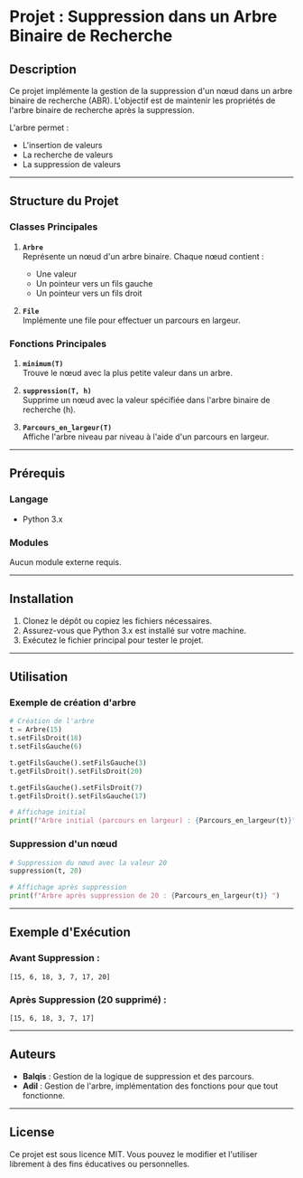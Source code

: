 

# **Projet : Suppression dans un Arbre Binaire de Recherche**

## **Description**
Ce projet implémente la gestion de la suppression d'un nœud dans un arbre binaire de recherche (ABR). L'objectif est de maintenir les propriétés de l'arbre binaire de recherche après la suppression.  

L'arbre permet :
- L'insertion de valeurs
- La recherche de valeurs
- La suppression de valeurs

---

## **Structure du Projet**

### **Classes Principales**
1. **`Arbre`**  
   Représente un nœud d'un arbre binaire. Chaque nœud contient :
   - Une valeur
   - Un pointeur vers un fils gauche
   - Un pointeur vers un fils droit  

2. **`File`**  
   Implémente une file pour effectuer un parcours en largeur.

### **Fonctions Principales**
1. **`minimum(T)`**  
   Trouve le nœud avec la plus petite valeur dans un arbre.

2. **`suppression(T, h)`**  
   Supprime un nœud avec la valeur spécifiée dans l'arbre binaire de recherche (h).

3. **`Parcours_en_largeur(T)`**  
   Affiche l'arbre niveau par niveau à l'aide d'un parcours en largeur.

---

## **Prérequis**

### Langage
- Python 3.x

### Modules
Aucun module externe requis.

---

## **Installation**
1. Clonez le dépôt ou copiez les fichiers nécessaires.
2. Assurez-vous que Python 3.x est installé sur votre machine.
3. Exécutez le fichier principal pour tester le projet.

---

## **Utilisation**

### Exemple de création d'arbre
```python
# Création de l'arbre
t = Arbre(15)
t.setFilsDroit(18)
t.setFilsGauche(6)

t.getFilsGauche().setFilsGauche(3)
t.getFilsDroit().setFilsDroit(20)

t.getFilsGauche().setFilsDroit(7)
t.getFilsDroit().setFilsGauche(17)

# Affichage initial
print(f"Arbre initial (parcours en largeur) : {Parcours_en_largeur(t)}" )
```

### Suppression d'un nœud
```python
# Suppression du nœud avec la valeur 20
suppression(t, 20)

# Affichage après suppression
print(f"Arbre après suppression de 20 : {Parcours_en_largeur(t)} ")
```

---

## **Exemple d'Exécution**

### **Avant Suppression :**
```
[15, 6, 18, 3, 7, 17, 20]
```

### **Après Suppression (20 supprimé) :**
```
[15, 6, 18, 3, 7, 17]
```

---

## **Auteurs**
- **Balqis** : Gestion de la logique de suppression et des parcours.  
- **Adil** : Gestion de l'arbre, implémentation des fonctions pour que tout fonctionne.  

---

## **License**
Ce projet est sous licence MIT. Vous pouvez le modifier et l'utiliser librement à des fins éducatives ou personnelles.


